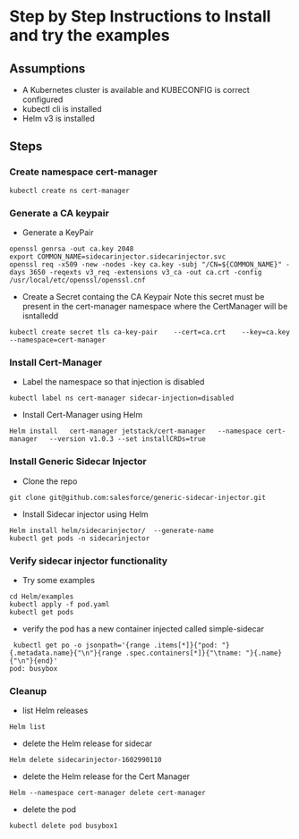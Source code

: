 # Step by Step Instructions to Install and try the examples

## Assumptions
- A Kubernetes cluster is available and KUBECONFIG is correct configured
- kubectl cli is installed
- Helm v3 is installed

## Steps 

### Create namespace cert-manager

```
kubectl create ns cert-manager
```

### Generate a CA keypair

- Generate a KeyPair

```
openssl genrsa -out ca.key 2048
export COMMON_NAME=sidecarinjector.sidecarinjector.svc
openssl req -x509 -new -nodes -key ca.key -subj "/CN=${COMMON_NAME}" -days 3650 -reqexts v3_req -extensions v3_ca -out ca.crt -config /usr/local/etc/openssl/openssl.cnf
```

- Create a Secret containg the CA Keypair
Note this secret must be present in the cert-manager namespace where the CertManager will be isntalledd

```
kubectl create secret tls ca-key-pair    --cert=ca.crt    --key=ca.key    --namespace=cert-manager
```

### Install Cert-Manager 

- Label the namespace so that injection is disabled

```
kubectl label ns cert-manager sidecar-injection=disabled
```

- Install Cert-Manager using Helm

```
Helm install   cert-manager jetstack/cert-manager   --namespace cert-manager   --version v1.0.3 --set installCRDs=true
```

### Install Generic Sidecar Injector

- Clone the repo 

```
git clone git@github.com:salesforce/generic-sidecar-injector.git
```

- Install Sidecar injector using Helm

```
Helm install helm/sidecarinjector/  --generate-name
kubectl get pods -n sidecarinjector
```

### Verify sidecar injector functionality

- Try some examples

```
cd Helm/examples
kubectl apply -f pod.yaml
kubectl get pods 
```

- verify the pod has a new container injected called simple-sidecar

```
 kubectl get po -o jsonpath='{range .items[*]}{"pod: "}{.metadata.name}{"\n"}{range .spec.containers[*]}{"\tname: "}{.name}{"\n"}{end}'
pod: busybox
```

### Cleanup
- list Helm releases

```
Helm list
```

- delete the Helm release for sidecar

```
Helm delete sidecarinjector-1602990110
```

- delete the Helm release for the Cert Manager

```
Helm --namespace cert-manager delete cert-manager
```

- delete the pod 

```
kubectl delete pod busybox1
```

